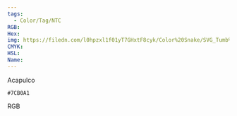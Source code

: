 ```yaml
---
tags:
  - Color/Tag/NTC
RGB:
Hex:
img: https://filedn.com/l0hpzxl1f01yT7GHxtF8cyk/Color%20Snake/SVG_Tumb%20Mass%20No%20Name/7CB0A1.svg
CMYK:
HSL:
Name:
---
```

Acapulco
```palette
#7CB0A1
```
RGB
